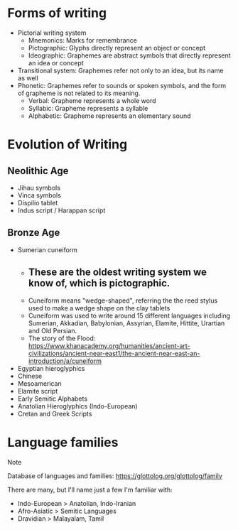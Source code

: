 # Forms of writing
- Pictorial writing system
	- Mnemonics: Marks for remembrance
	- Pictographic: Glyphs directly represent an object or concept
	- Ideographic: Graphemes are abstract symbols that directly represent an idea or concept
- Transitional system: Graphemes refer not only to an idea, but its name as well
- Phonetic: Graphemes refer to sounds or spoken symbols, and the form of grapheme is not related to its meaning.
	- Verbal: Grapheme represents a whole word
	- Syllabic: Grapheme represents a syllable
	- Alphabetic: Grapheme represents an elementary sound

# Evolution of Writing
## Neolithic Age
- Jihau symbols
- Vinca symbols
- Dispilio tablet
- Indus script / Harappan script
## Bronze Age
- Sumerian cuneiform
	- These are the oldest writing system we know of, which is pictographic.
		- 
	- Cuneiform means "wedge-shaped", referring the the reed stylus used to make a wedge shape on the clay tablets
	- Cuneiform was used to write around 15 different languages including Sumerian, Akkadian, Babylonian, Assyrian, Elamite, Hittite, Urartian and Old Persian.
	- The story of the Flood: https://www.khanacademy.org/humanities/ancient-art-civilizations/ancient-near-east1/the-ancient-near-east-an-introduction/a/cuneiform
- Egyptian hieroglyphics
- Chinese 
- Mesoamerican
- Elamite script
- Early Semitic Alphabets
- Anatolian Hieroglyphics (Indo-European)
- Cretan and Greek Scripts

# Language families

> [!NOTE]
> Database of languages and families: https://glottolog.org/glottolog/family

There are many, but I'll name just a few I'm familiar with:
- Indo-European > Anatolian, Indo-Iranian
- Afro-Asiatic > Semitic Languages
- Dravidian > Malayalam, Tamil
